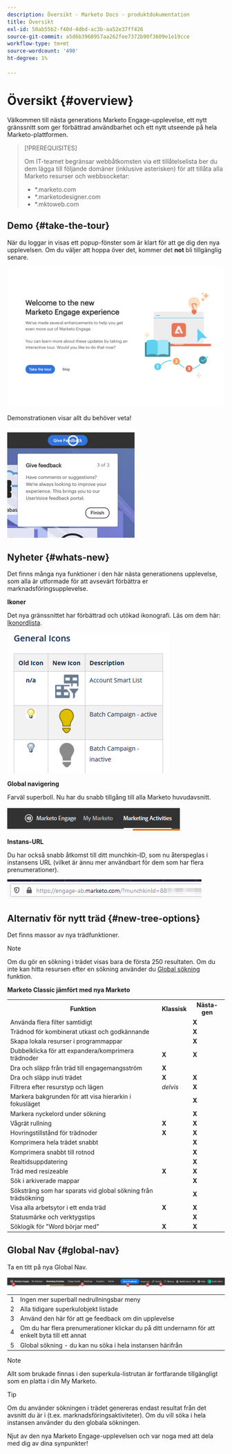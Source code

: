```yaml
---
description: Översikt - Marketo Docs - produktdokumentation
title: Översikt
exl-id: 50ab55b2-f40d-4dbd-ac3b-aa52e37ff426
source-git-commit: a5d6b3960957aa262fee7372b90f3609e1e19cce
workflow-type: tm+mt
source-wordcount: '490'
ht-degree: 1%

---
```


# Översikt {#overview}

Välkommen till nästa generations Marketo Engage-upplevelse, ett nytt gränssnitt som ger förbättrad användbarhet och ett nytt utseende på hela Marketo-plattformen.

>[!PREREQUISITES]
>
>Om IT-teamet begränsar webbåtkomsten via ett tillåtelselista ber du dem lägga till följande domäner (inklusive asterisken) för att tillåta alla Marketo resurser och webbsocketar:
>
>* *.marketo.com
>* *.marketodesigner.com
>* *.mktoweb.com


## Demo {#take-the-tour}

När du loggar in visas ett popup-fönster som är klart för att ge dig den nya upplevelsen. Om du väljer att hoppa över det, kommer det **not** bli tillgänglig senare.

![](assets/overview-1.png)

Demonstrationen visar allt du behöver veta!

![](assets/overview-2.png)

## Nyheter {#whats-new}

Det finns många nya funktioner i den här nästa generationens upplevelse, som alla är utformade för att avsevärt förbättra er marknadsföringsupplevelse.

**Ikoner**

Det nya gränssnittet har förbättrad och utökad ikonografi. Läs om dem här: [Ikonordlista](/help/marketo/product-docs/marketo-engage-next-generation-experience/icon-glossary.md).

![](assets/overview-new-icons.png)

**Global navigering**

Farväl superboll. Nu har du snabb tillgång till alla Marketo huvudavsnitt.

![](assets/overview-5.png)

**Instans-URL**

Du har också snabb åtkomst till ditt munchkin-ID, som nu återspeglas i instansens URL (vilket är ännu mer användbart för dem som har flera prenumerationer).

![](assets/overview-6.png)

## Alternativ för nytt träd {#new-tree-options}

Det finns massor av nya trädfunktioner.

>[!NOTE]
>
>Om du gör en sökning i trädet visas bara de första 250 resultaten. Om du inte kan hitta resursen efter en sökning använder du [Global sökning](/help/marketo/product-docs/marketo-engage-next-generation-experience/using-the-global-search.md) funktion.

**Marketo Classic jämfört med nya Marketo**

<table> 
 <tbody>
  <tr>
   <th>Funktion</th> 
   <th>Klassisk</th> 
   <th>Nästa-gen</th> 
  </tr>
  <tr>
   <td>Använda flera filter samtidigt</td> 
   <td></td> 
   <td><strong>X</strong></td>  
  </tr>
  <tr>
   <td>Trädnod för kombinerat utkast och godkännande</td> 
   <td></td> 
   <td><strong>X</strong></td> 
  </tr>
  <tr>
   <td>Skapa lokala resurser i programmappar</td> 
   <td></td> 
   <td><strong>X</strong></td> 
  </tr>
  <tr>
   <td>Dubbelklicka för att expandera/komprimera trädnoder</td> 
   <td><strong>X</strong></td> 
   <td><strong>X</strong></td>  
  </tr>
  <tr>
   <td>Dra och släpp från träd till engagemangsström</td> 
   <td><strong>X</strong></td> 
   <td></td> 
  </tr>
  <tr>
   <td>Dra och släpp inuti trädet</td> 
   <td><strong>X</strong></td> 
   <td><strong>X</strong></td> 
  </tr>
  <tr>
   <td>Filtrera efter resurstyp och lägen</td> 
   <td><i>delvis</i></td> 
   <td><strong>X</strong></td>  
  </tr>
  <tr>
   <td>Markera bakgrunden för att visa hierarkin i fokusläget</td> 
   <td></td> 
   <td><strong>X</strong></td> 
  </tr>
  <tr>
   <td>Markera nyckelord under sökning</td> 
   <td></td> 
   <td><strong>X</strong></td> 
  </tr>
  <tr>
   <td>Vågrät rullning</td> 
   <td><strong>X</strong></td> 
   <td><strong>X</strong></td>  
  </tr>
  <tr>
   <td>Hovringstillstånd för trädnoder</td> 
   <td><strong>X</strong></td> 
   <td><strong>X</strong></td> 
  </tr>
  <tr>
   <td>Komprimera hela trädet snabbt</td> 
   <td></td> 
   <td><strong>X</strong></td> 
  </tr>
  <tr>
   <td>Komprimera snabbt till rotnod</td> 
   <td></td> 
   <td><strong>X</strong></td>  
  </tr>
  <tr>
   <td>Realtidsuppdatering</td> 
   <td></td> 
   <td><strong>X</strong></td> 
  </tr>
  <tr>
   <td>Träd med resizeable</td> 
   <td><strong>X</strong></td> 
   <td><strong>X</strong></td> 
  </tr>
  <tr>
   <td>Sök i arkiverade mappar</td> 
   <td></td> 
   <td><strong>X</strong></td>  
  </tr>
  <tr>
   <td>Söksträng som har sparats vid global sökning från trädsökning</td> 
   <td></td> 
   <td><strong>X</strong></td> 
  </tr>
  <tr>
   <td>Visa alla arbetsytor i ett enda träd</td> 
   <td><strong>X</strong></td> 
   <td><strong>X</strong></td> 
  </tr>
  <tr>
   <td>Statusmärke och verktygstips</td> 
   <td></td> 
   <td><strong>X</strong></td>  
  </tr>
  <tr>
   <td>Söklogik för "Word börjar med"</td> 
   <td><strong>X</strong></td> 
   <td><strong>X</strong></td> 
  </tr>
 </tbody>
</table>

## Global Nav {#global-nav}

Ta en titt på nya Global Nav.

![](assets/overview-7.png)

<table> 
 <tbody>
  <tr>
   <td>1</td> 
   <td>Ingen mer superball nedrullningsbar meny</td> 
  </tr>
  <tr>
   <td>2</td> 
   <td>Alla tidigare superkulobjekt listade</td> 
  </tr>
  <tr>
   <td>3</td> 
   <td>Använd den här för att ge feedback om din upplevelse</td> 
  </tr>
  <tr>
   <td>4</td> 
   <td>Om du har flera prenumerationer klickar du på ditt undernamn för att enkelt byta till ett annat</td> 
  </tr>
  <tr>
   <td>5</td> 
   <td>Global sökning - du kan nu söka i hela instansen härifrån</td> 
  </tr>
 </tbody>
</table>

>[!NOTE]
>
>Allt som brukade finnas i den superkula-listrutan är fortfarande tillgängligt som en platta i din My Marketo.

>[!TIP]
>
>Om du använder sökningen i trädet genereras endast resultat från det avsnitt du är i (t.ex. marknadsföringsaktiviteter). Om du vill söka i hela instansen använder du den globala sökningen.

Njut av den nya Marketo Engage-upplevelsen och var noga med att dela med dig av dina synpunkter!
